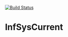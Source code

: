 [![Build Status](https://travis-ci.org/iskhakovrr/NDFL.svg?branch=master)](https://travis-ci.org/iskhakovrr/NDFL)
# InfSysCurrent
